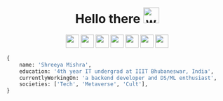 <h1 align="center">
  Hello there
  <img alt="wave" src="https://emojis.slackmojis.com/emojis/images/1613285697/12806/meow_attention.png?1613285697" width="36">
</h1>

<p align="center">
<img src = "https://visits.dashroshan.com/mshreeya-gh?countBG=1CA2F1" height = 30px> <a href="https://mshreeya.github.io"><img src = "https://img.shields.io/badge/Website-Page?style=flat&color=1CA2F1" height = 30px></a> <a href="https://twitter.com/Shree_ya4831"><img src = "https://img.shields.io/badge/Twitter-Page?style=flat&logo=twitter&logoColor=white&color=1CA2F1" height = 30px></a> <a href="https://www.linkedin.com/in/shreeya-mishra-7462b7225"><img src = "https://img.shields.io/badge/LinkedIn-Page?style=flat&logo=linkedin&logoColor=white&color=2767B1" height = 30px></a> <a href="https://www.hackerrank.com/shreeyamishra343"><img src = "https://img.shields.io/badge/HackerRank-Page?style=flat&logo=hackerrank&logoColor=white&color=1ba94c" height = 30px></a> <a href="https://www.codechef.com/users/shree_yamishra"><img src = "https://img.shields.io/badge/CodeChef-Page?style=flat&logo=codechef&logoColor=white&color=574235" height = 30px></a> <a href="https://instagram.com/misshree_ya409"><img src = "https://img.shields.io/badge/Instagram-Page?style=flat&logo=instagram&logoColor=white&color=F2205D" height = 30px></a> </a>
</p>

```py
{
    name: 'Shreeya Mishra',
    education: '4th year IT undergrad at IIIT Bhubaneswar, India',
    currentlyWorkingOn: 'a backend developer and DS/ML enthusiast',
    societies: ['Tech', 'Metaverse', 'Cult'],
}
```
